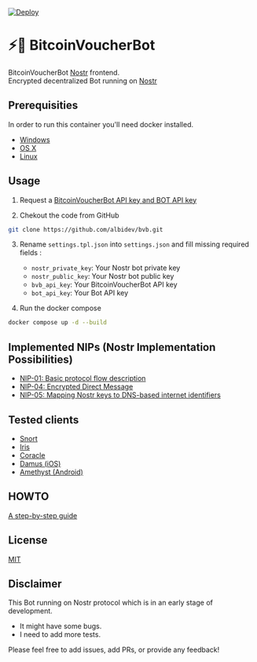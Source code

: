 [![Deploy](https://github.com/BitcoinVoucherBot/bitnostr/actions/workflows/deploy.yml/badge.svg?branch=main)](https://github.com/BitcoinVoucherBot/bitnostr/actions/workflows/deploy.yml)

# ⚡️🔗 BitcoinVoucherBot

BitcoinVoucherBot [Nostr](https://github.com/nostr-protocol/nostr.) frontend.
</br>Encrypted decentralized Bot running on [Nostr](https://github.com/nostr-protocol/nostr.)

## Prerequisities

In order to run this container you'll need docker installed.

* [Windows](https://docs.docker.com/windows/started)
* [OS X](https://docs.docker.com/mac/started/)
* [Linux](https://docs.docker.com/linux/started/)

## Usage

1. Request a [BitcoinVoucherBot API key and BOT API key](https://t.me/BitcoinVoucherGroup)

2. Chekout the code from GitHub

```bash
git clone https://github.com/albidev/bvb.git
```

3. Rename ```settings.tpl.json``` into ```settings.json``` and fill missing required fields :
    * ```nostr_private_key```: Your Nostr bot private key
    * ```nostr_public_key```: Your Nostr bot public key
    * ```bvb_api_key```: Your BitcoinVoucherBot API key 
    * ```bot_api_key```: Your Bot API key

4. Run the docker compose

```bash
docker compose up -d --build
```

## Implemented NIPs (Nostr Implementation Possibilities)

* [NIP-01: Basic protocol flow description](https://github.com/nostr-protocol/nips/blob/master/01.md)
* [NIP-04: Encrypted Direct Message](https://github.com/nostr-protocol/nips/blob/master/04.md)
* [NIP-05: Mapping Nostr keys to DNS-based internet identifiers](https://github.com/nostr-protocol/nips/blob/master/05.md)

## Tested clients

* [Snort](https://snort.social)
* [Iris](https://iris.to)
* [Coracle](https://coracle.social)
* [Damus (iOS)](https://damus.io)
* [Amethyst (Android)](https://play.google.com/store/apps/details?id=com.vitorpamplona.amethyst)

## HOWTO

[A step-by-step guide ](HOWTO.md)
## License

[MIT](LICENSE)

## Disclaimer

This Bot running on Nostr protocol which is in an early stage of development.

* It might have some bugs.
* I need to add more tests.

Please feel free to add issues, add PRs, or provide any feedback!
